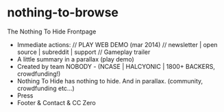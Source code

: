 nothing-to-browse
=================

The Nothing To Hide Frontpage

- Immediate actions:
  // PLAY WEB DEMO (mar 2014)
  // newsletter | open source | subreddit | support
  // Gameplay trailer
- A little summary in a parallax (play demo)
- Created by team NOBODY - (NCASE | HALCYONIC | 1800+ BACKERS, crowdfunding!)
- Nothing To Hide has nothing to hide. And in parallax. (community, crowdfunding etc...)
- Press
- Footer & Contact & CC Zero

